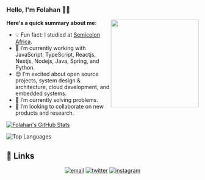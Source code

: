 ### Hello, I'm Folahan 👋🏾

<img align='right' src="https://media.giphy.com/media/M9gbBd9nbDrOTu1Mqx/giphy.gif" width="230">

**Here's a quick summary about me**:

- 💡 Fun fact: I studied at [Semicolon Africa](https://semicolon.africa/).
- 🌱 I’m currently working with JavaScript, TypeScript, Reactjs, Nextjs, Nodejs, Java, Spring, and Python.
- 😊 I’m excited about open source projects, system design & architecture, cloud development, and embedded systems.
- 🔭 I’m currently solving problems.
- 👯 I’m looking to collaborate on new products and research.

[![Folahan's GitHub Stats](https://github-readme-stats.vercel.app/api?username=thefolahan&show_icons=true)](https://github.com/thefolahan)

![Top Languages](https://github-readme-stats.vercel.app/api/top-langs/?username=thefolahan&show_icons=true)

## :link: Links

<p align="center">
  <a href="mailto:officialjoshua9@gmail.com"><img src="https://img.icons8.com/color/96/000000/gmail.png" alt="email"/></a>
  <a href="https://twitter.com/thefolahan"><img src="https://img.icons8.com/color/96/000000/twitter-squared.png" alt="twitter"/></a>
  <a href="https://www.instagram.com/thefolahan"><img src="https://img.icons8.com/color/96/000000/instagram-new.png" alt="instagram"/></a>
</p>
